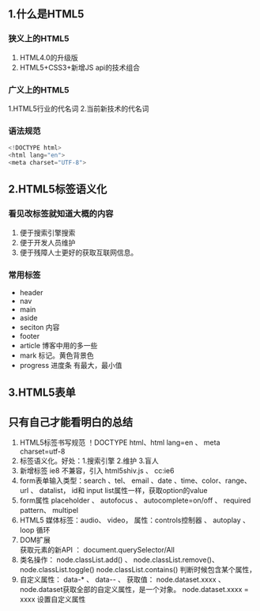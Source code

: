 ## 1.什么是HTML5
### 狭义上的HTML5
1. HTML4.0的升级版
2. HTML5+CSS3+新增JS api的技术组合

### 广义上的HTML5
1.HTML5行业的代名词
2.当前新技术的代名词

### 语法规范
```javascript
<!DOCTYPE html>
<html lang="en">
<meta charset="UTF-8">
```

## 2.HTML5标签语义化
### 看见改标签就知道大概的内容
1. 便于搜索引擎搜索
2. 便于开发人员维护
3. 便于残障人士更好的获取互联网信息。

### 常用标签
- header
- nav
- main
- aside
- seciton 内容
- footer
- article 博客中用的多一些
- mark 标记。黄色背景色
- progress 进度条  有最大，最小值

## 3.HTML5表单


## 只有自己才能看明白的总结
1. HTML5标签书写规范   ！DOCTYPE html、html lang=en 、  meta  charset=utf-8
2. 标签语义化。好处：1.搜索引擎  2.维护  3.盲人
3. 新增标签    ie8 不兼容，引入 html5shiv.js  、  cc:ie6  
4. form表单输入类型：search 、tel、 email 、date 、time、color、range、 url 、   datalist， id和 input  list属性一样，获取option的value
5. form属性 placeholder  、 autofocus  、 autocomplete=on/off  、  required pattern、   multipel
6. HTML5 媒体标签：audio、  video，  属性：controls控制器 、  autoplay 、  loop 循环  
7. DOM扩展  
获取元素的新API ：  document.querySelector/All
8. 类名操作：   node.classList.add()  、  node.classList.remove()、  node.classList.toggle()
  node.classList.contains() 判断时候包含某个属性，
9. 自定义属性：  data-*  、 data-*-*  、  获取值：  node.dataset.xxxx  、  node.dataset获取全部的自定义属性，是一个对象。  node.dataset.xxxx = xxxx 设置自定义属性